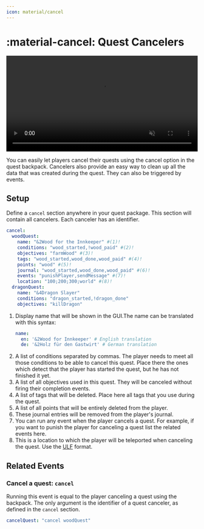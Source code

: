 ```yaml
---
icon: material/cancel
---
```

# :material-cancel: Quest Cancelers
<video controls autoplay muted loop src="../../_media/content/Documentation/Features/QuestCanceler.mp4" width="100%">
          Sorry, your browser doesn't support embedded videos.
</video>   

You can easily let players cancel their quests using the cancel option in the quest backpack. 
Cancelers also provide an easy way to clean up all the data that was created during the quest. They can also be triggered by events.
     
## Setup 
Define a `cancel` section anywhere in your quest package. This section will contain all cancelers. Each canceler has an identifier. 

```YAML title="Example"
cancel:
  woodQuest:
    name: "&2Wood for the Innkeeper" #(1)!
    conditions: "wood_started,!wood_paid" #(2)!
    objectives: "farmWood" #(3)!
    tags: "wood_started,wood_done,wood_paid" #(4)!
    points: "wood" #(5)!
    journal: "wood_started,wood_done,wood_paid" #(6)!
    events: "punishPlayer,sendMessage" #(7)!
    location: "100;200;300;world" #(8)!
  dragonQuest:
    name: "&4Dragon Slayer"
    conditions: "dragon_started,!dragon_done"
    objectives: "killDragon"
```

1. Display name that will be shown in the GUI.The name can be translated with this syntax:
   ```YAML
   name:
     en: '&2Wood for Innkeeper' # English translation
     de: '&2Holz für den Gastwirt' # German translation
   ```
2. A list of conditions separated by commas. The player needs to meet all those conditions to be able to cancel this quest. Place there the ones which detect that the player has started the quest, but he has not finished it yet. 
3. A list of all objectives used in this quest. They will be canceled without firing their completion events.
4. A list of tags that will be deleted. Place here all tags that you use during the quest.
5. A list of all points that will be entirely deleted from the player.
6. These journal entries will be removed from the player's journal.
7. You can run any event when the player cancels a quest. For example, if you want to punish the player for canceling a quest list the related events here.
8. This is a location to which the player will be teleported when canceling the quest. Use the [ULF](../Scripting/Data-Formats.md#unified-location-formating) format.

## Related Events

### Cancel a quest: `cancel`

Running this event is equal to the player canceling a quest using the backpack.
The only argument is the identifier of a quest canceler, as defined in the `cancel` section.

```YAML title="Example"
cancelQuest: "cancel woodQuest"
```
